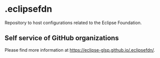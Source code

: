 # .eclipsefdn

Repository to host configurations related to the Eclipse Foundation.

## Self service of GitHub organizations

Please find more information at <https://eclipse-glsp.github.io/.eclipsefdn/>.
